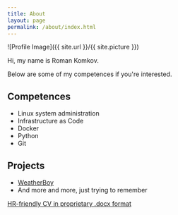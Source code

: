 ```yaml
---
title: About
layout: page
permalink: /about/index.html
---
```

![Profile Image]({{ site.url }}/{{ site.picture }})

<p>Hi, my name is Roman Komkov.</p>

<p>Below are some of my competences if you're interested.</p>

<h2>Competences</h2>

<ul class="skill-list">
	<li>Linux system administration</li>
	<li>Infrastructure as Code</li>
	<li>Docker</li>
	<li>Python</li>
	<li>Git</li>
</ul>

<h2>Projects</h2>

<ul>
	<li><a href="https://github.com/decayofmind/weatherboy">WeatherBoy</a></li>
	<li>And more and more, just trying to remember</li>
</ul>

<a href="/assests/docs/cv_roman_komkov.docx">HR-friendly CV in proprietary .docx format</a>
